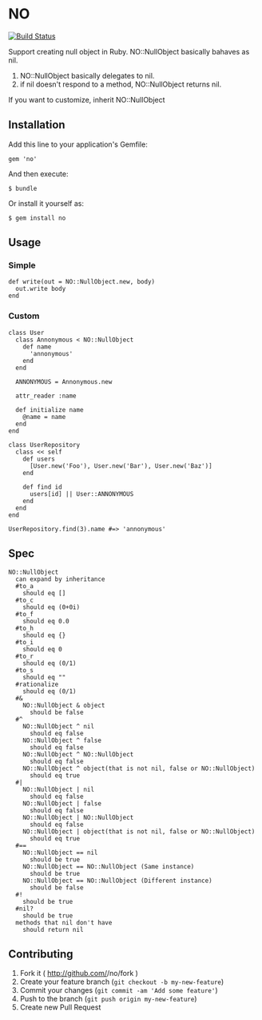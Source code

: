 # NO

[![Build Status](https://travis-ci.org/ToQoz/no?branch=master)](https://travis-ci.org/ToQoz/no)

Support creating null object in Ruby. NO::NullObject basically bahaves as nil.

1. NO::NullObject basically delegates to nil.
2. if nil doesn't respond to a method, NO::NullObject returns nil.

If you want to customize, inherit NO::NullObject

## Installation

Add this line to your application's Gemfile:

```
gem 'no'
```

And then execute:

```
$ bundle
```

Or install it yourself as:

```
$ gem install no
```

## Usage

### Simple

```
def write(out = NO::NullObject.new, body)
  out.write body
end
```

### Custom

```
class User
  class Annonymous < NO::NullObject
    def name
      'annonymous'
    end
  end

  ANNONYMOUS = Annonymous.new

  attr_reader :name

  def initialize name
    @name = name
  end
end

class UserRepository
  class << self
    def users
      [User.new('Foo'), User.new('Bar'), User.new('Baz')]
    end

    def find id
      users[id] || User::ANNONYMOUS
    end
  end
end

UserRepository.find(3).name #=> 'annonymous'
```

## Spec

```
NO::NullObject
  can expand by inheritance
  #to_a
    should eq []
  #to_c
    should eq (0+0i)
  #to_f
    should eq 0.0
  #to_h
    should eq {}
  #to_i
    should eq 0
  #to_r
    should eq (0/1)
  #to_s
    should eq ""
  #rationalize
    should eq (0/1)
  #&
    NO::NullObject & object
      should be false
  #^
    NO::NullObject ^ nil
      should eq false
    NO::NullObject ^ false
      should eq false
    NO::NullObject ^ NO::NullObject
      should eq false
    NO::NullObject ^ object(that is not nil, false or NO::NullObject)
      should eq true
  #|
    NO::NullObject | nil
      should eq false
    NO::NullObject | false
      should eq false
    NO::NullObject | NO::NullObject
      should eq false
    NO::NullObject | object(that is not nil, false or NO::NullObject)
      should eq true
  #==
    NO::NullObject == nil
      should be true
    NO::NullObject == NO::NullObject (Same instance)
      should be true
    NO::NullObject == NO::NullObject (Different instance)
      should be false
  #!
    should be true
  #nil?
    should be true
  methods that nil don't have
    should return nil
```

## Contributing

1. Fork it ( http://github.com/<my-github-username>/no/fork )
2. Create your feature branch (`git checkout -b my-new-feature`)
3. Commit your changes (`git commit -am 'Add some feature'`)
4. Push to the branch (`git push origin my-new-feature`)
5. Create new Pull Request
